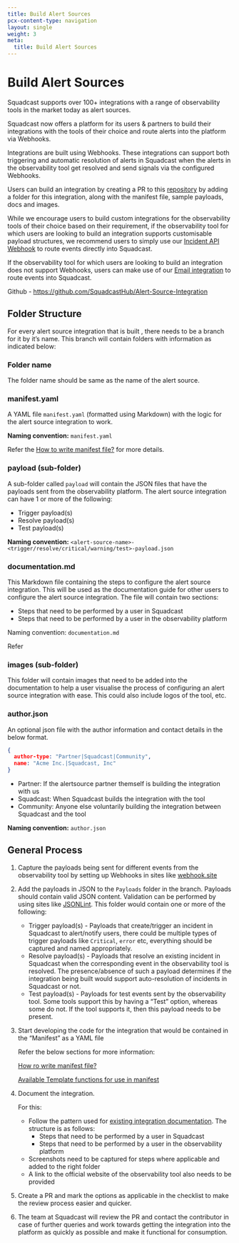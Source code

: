 ```yaml
---
title: Build Alert Sources
pcx-content-type: navigation
layout: single
weight: 3
meta:
  title: Build Alert Sources
---
```


# Build Alert Sources

Squadcast supports over 100+ integrations with a range of observability tools in the market today as alert sources. 

Squadcast now offers a platform for its users & partners to build their integrations with the tools of their choice and route alerts into the platform via Webhooks. 

Integrations are built using Webhooks. These integrations can support both triggering and automatic resolution of alerts in Squadcast when the alerts in the observability tool get resolved and send signals via the configured Webhooks. 

Users can build an integration by creating a PR to this [repository](https://github.com/SquadcastHub/Alert-Source-Integration) by adding a folder for this integration, along with the manifest file, sample payloads, docs and images.

While we encourage users to build custom integrations for the observability tools of their choice based on their requirement, if the observability tool for which users are looking to build an integration supports customisable payload structures, we recommend users to simply use our [Incident API Webhook](/incoming-webhooks/) to route events directly into Squadcast. 

If the observability tool for which users are looking to build an integration does not support Webhooks, users can make use of our [Email integration](https://support.squadcast.com/docs/email) to route events into Squadcast.

Github - https://github.com/SquadcastHub/Alert-Source-Integration

## Folder Structure

For every alert source integration that is built , there needs to be a branch for it by it’s name. This branch will contain folders with information as indicated below:

### Folder name
The folder name should be same as the name of the alert source.

### manifest.yaml
A YAML file `manifest.yaml` (formatted using Markdown) with the logic for the alert source integration to work.

**Naming convention:** `manifest.yaml`

Refer the [How to write manifest file?](/build-integrations/manifest/) for more details.

### payload (sub-folder)
A sub-folder called `payload` will contain the JSON files that have the payloads sent from the observability platform. The alert source integration can have 1 or more of the following:

- Trigger payload(s)
- Resolve payload(s)
- Test payload(s)

**Naming convention:** `<alert-source-name>-<trigger/resolve/critical/warning/test>-payload.json`

### documentation.md

This  Markdown file containing the steps to configure the alert source integration. This will be used as the documentation guide for other users to configure the alert source integration. The file will contain two sections:

- Steps that need to be performed by a user in Squadcast
- Steps that need to be performed by a user in the observability platform

Naming convention: `documentation.md`

Refer

### images (sub-folder)

This folder will contain images that need to be added into the documentation to help a user visualise the process of configuring an alert source integration with ease. This could also include logos of the tool, etc.

### author.json

An optional json file with the author information and contact details in the below format.

```json
{
  author-type: "Partner|Squadcast|Community",
  name: "Acme Inc.|Squadcast, Inc"
}

```

- Partner: If the alertsource partner themself is building the integration with us
- Squadcast: When Squadcast builds the integration with the tool
- Community: Anyone else voluntarily building the integration between Squadcast and the tool

**Naming convention:** `author.json`


## General Process

1. Capture the payloads being sent for different events from the observability tool by setting up Webhooks in sites like [webhook.site](https://webhook.site)

2. Add the payloads in JSON to the `Payloads` folder in the branch. Payloads should contain valid JSON content. Validation can be performed by using sites like [JSONLint](https://jsonlint.com). This folder would contain one or more of the following:
    - Trigger payload(s) - Payloads that create/trigger an incident in Squadcast to alert/notify users, there could be multiple types of trigger payloads like `Critical`, `error` etc, everything should be captured and named appropriately.
   - Resolve payload(s) - Payloads that resolve an existing incident in Squadcast when the corresponding event in the observability tool is resolved. The presence/absence of such a payload determines if the integration being built would support auto-resolution of incidents in Squadcast or not.
   - Test payload(s) - Payloads for test events sent by the observability tool. Some tools support this by having a “Test” option, whereas some do not. If the tool supports it, then this payload needs to be present.

3. Start developing the code for the integration that would be contained in the “Manifest” as a YAML file

    Refer the below sections for more information:

    [How ro write manifest file?](/build-integrations/manifest/)

    [Available Template functions for use in manifest](build-integrations/template-functions/)
  
4. Document the integration. 

    For this:
      - Follow the pattern used for [existing integration documentation](https://support.squadcast.com/docs/cronitor). The structure is as follows:
        - Steps that need to be performed by a user in Squadcast
        - Steps that need to be performed by a user in the observability platform
      - Screenshots need to be captured for steps where applicable and added to the right folder
      - A  link to the official website of the observability tool also needs to be provided

5. Create a PR and mark the options as applicable in the checklist to make the review process easier and quicker.

6. The team at Squadcast will review the PR and contact the contributor in case of further queries and work towards getting the integration into the platform as quickly as possible and make it functional for consumption.
